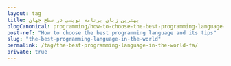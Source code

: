 ```yaml
---
layout: tag
title: بهترین زبان برنامه نویسی در سطح جهان
blogCanonical: programming/how-to-choose-the-best-programming-language-and-its-tips-fa/
post-ref: "How to choose the best programming language and its tips"
slug: "the-best-programming-language-in-the-world"
permalink: /tag/the-best-programming-language-in-the-world-fa/
private: true
---
```

